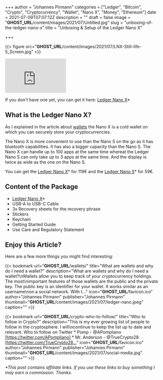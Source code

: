 +++
author = "Johannes Pirmann"
categories = ["Ledger", "Bitcoin", "Crypto", "Cryptocurrency", "Wallet", "Nano X", "Money", "Ethereum"]
date = 2021-07-09T07:07:12Z
description = ""
draft = false
image = "__GHOST_URL__/content/images/2021/07/Untitled.jpg"
slug = "unboxing-of-the-ledger-nano-x"
title = "Unboxing & Setup of the Ledger Nano X"

+++


{{< figure src="__GHOST_URL__/content/images/2021/07/LNX-Still-life-5_Screen.jpg" >}}

<iframe width="200" height="113" src="https://www.youtube.com/embed/W9G3OEv_A-I?feature=oembed" frameborder="0" allow="accelerometer; autoplay; clipboard-write; encrypted-media; gyroscope; picture-in-picture" allowfullscreen></iframe>

If you don't have one yet, you can get it here: [Ledger Nano X](https://shop.ledger.com/pages/ledger-nano-x?r=f75e6a57dcc5)*

## What is the Ledger Nano X?

As I explained in the article about [wallets](__GHOST_URL__/wallets) the Nano X is a cold wallet on which you can securely store your cryptocurrencies.

The Nano X is more convenient to use than the Nano S on the go as it has bluetooth capabilities. It has also a bigger capacity than the Nano S. The Nano X can handle up to 100 apps at the same time whereat the Ledger Nano S can only take up to 3 apps at the same time. And the display is twice as wide as the one on the Nano S.

You can get the [Ledger Nano X](https://shop.ledger.com/pages/ledger-nano-x?r=f75e6a57dcc5)* for 119€ and the [Ledger Nano S](https://shop.ledger.com/products/ledger-nano-s?r=f75e6a57dcc5)* for 59€.

## Content of the Package

* [Ledger Nano X](https://shop.ledger.com/pages/ledger-nano-x?r=f75e6a57dcc5)*
* USB-A to USB-C Cable
* 3x Recovery sheets for the recovery phrase
* Stickers
* Keychain
* Getting Started Guide
* Use Care and Regulatory Statement

## Enjoy this Article?

Here are a few more things you might find interesting:

{{< bookmark url="__GHOST_URL__/wallets/" title="What are wallets and why do I need a wallet?" description="What are wallets and why do I need a wallet?\nWallets allow you to keep track of your cryptocurrency holdings. The most\nimportant features of those wallets are the public and the private key. The public key is an identifier for your wallet. It works similar as an username\non a social network. With t…" icon="__GHOST_URL__/favicon.ico" author="Johannes Pirmann" publisher="Johannes Pirmann" thumbnail="__GHOST_URL__/content/images/2021/07/ledger-nano.jpeg" caption="" >}}

{{< bookmark url="__GHOST_URL__/crypto-who-to-follow/" title="Who to follow in Crypto?" description="This is my ever growing list of people to follow in the cryptosphere. I will\ncontinue to keep the list up to date and relevant. Who to follow on Twitter * Pomp - @APompliano [https://twitter.com/APompliano] * Mr. Anderson - @TrueCrypto28 [https://twitter.com/TrueCrypto28…" icon="__GHOST_URL__/favicon.ico" author="Johannes Pirmann" publisher="Johannes Pirmann" thumbnail="__GHOST_URL__/content/images/2021/07/social-media.jpg" caption="" >}}

_*This post contains affiliate links. If you use these links to buy something I may earn a commission. Thanks._



